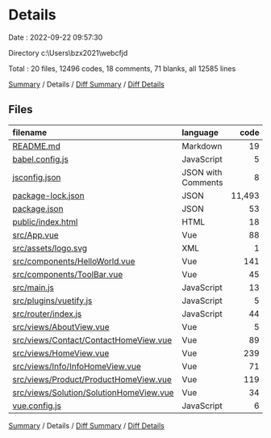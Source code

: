 # Details

Date : 2022-09-22 09:57:30

Directory c:\\Users\\bzx2021\\webcfjd

Total : 20 files,  12496 codes, 18 comments, 71 blanks, all 12585 lines

[Summary](results.md) / Details / [Diff Summary](diff.md) / [Diff Details](diff-details.md)

## Files
| filename | language | code | comment | blank | total |
| :--- | :--- | ---: | ---: | ---: | ---: |
| [README.md](/README.md) | Markdown | 19 | 0 | 6 | 25 |
| [babel.config.js](/babel.config.js) | JavaScript | 5 | 0 | 1 | 6 |
| [jsconfig.json](/jsconfig.json) | JSON with Comments | 8 | 12 | 0 | 20 |
| [package-lock.json](/package-lock.json) | JSON | 11,493 | 0 | 1 | 11,494 |
| [package.json](/package.json) | JSON | 53 | 0 | 1 | 54 |
| [public/index.html](/public/index.html) | HTML | 18 | 1 | 1 | 20 |
| [src/App.vue](/src/App.vue) | Vue | 88 | 2 | 10 | 100 |
| [src/assets/logo.svg](/src/assets/logo.svg) | XML | 1 | 0 | 1 | 2 |
| [src/components/HelloWorld.vue](/src/components/HelloWorld.vue) | Vue | 141 | 0 | 11 | 152 |
| [src/components/ToolBar.vue](/src/components/ToolBar.vue) | Vue | 45 | 0 | 4 | 49 |
| [src/main.js](/src/main.js) | JavaScript | 13 | 0 | 2 | 15 |
| [src/plugins/vuetify.js](/src/plugins/vuetify.js) | JavaScript | 5 | 0 | 3 | 8 |
| [src/router/index.js](/src/router/index.js) | JavaScript | 44 | 3 | 4 | 51 |
| [src/views/AboutView.vue](/src/views/AboutView.vue) | Vue | 5 | 0 | 1 | 6 |
| [src/views/Contact/ContactHomeView.vue](/src/views/Contact/ContactHomeView.vue) | Vue | 89 | 0 | 3 | 92 |
| [src/views/HomeView.vue](/src/views/HomeView.vue) | Vue | 239 | 0 | 9 | 248 |
| [src/views/Info/InfoHomeView.vue](/src/views/Info/InfoHomeView.vue) | Vue | 71 | 0 | 5 | 76 |
| [src/views/Product/ProductHomeView.vue](/src/views/Product/ProductHomeView.vue) | Vue | 119 | 0 | 5 | 124 |
| [src/views/Solution/SolutionHomeView.vue](/src/views/Solution/SolutionHomeView.vue) | Vue | 34 | 0 | 2 | 36 |
| [vue.config.js](/vue.config.js) | JavaScript | 6 | 0 | 1 | 7 |

[Summary](results.md) / Details / [Diff Summary](diff.md) / [Diff Details](diff-details.md)
